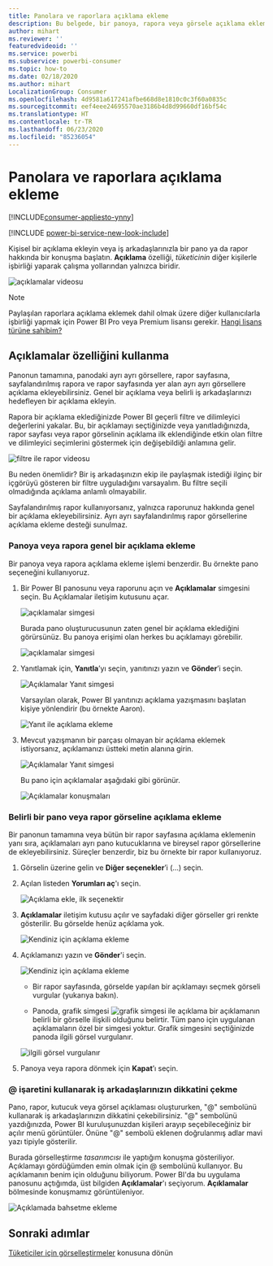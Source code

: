 ```yaml
---
title: Panolara ve raporlara açıklama ekleme
description: Bu belgede, bir panoya, rapora veya görsele açıklama ekleme ve birlikte çalıştığınız kişilerle konuşmak için açıklamaları kullanma işlemleri gösterilir.
author: mihart
ms.reviewer: ''
featuredvideoid: ''
ms.service: powerbi
ms.subservice: powerbi-consumer
ms.topic: how-to
ms.date: 02/18/2020
ms.author: mihart
LocalizationGroup: Consumer
ms.openlocfilehash: 4d9581a617241afbe668d8e1810c0c3f60a0835c
ms.sourcegitcommit: eef4eee24695570ae3186b4d8d99660df16bf54c
ms.translationtype: HT
ms.contentlocale: tr-TR
ms.lasthandoff: 06/23/2020
ms.locfileid: "85236054"
---
```

# <a name="add-comments-to-a-dashboard-or-report"></a>Panolara ve raporlara açıklama ekleme

[!INCLUDE[consumer-appliesto-ynny](../includes/consumer-appliesto-ynny.md)]

[!INCLUDE [power-bi-service-new-look-include](../includes/power-bi-service-new-look-include.md)]

Kişisel bir açıklama ekleyin veya iş arkadaşlarınızla bir pano ya da rapor hakkında bir konuşma başlatın. **Açıklama** özelliği, *tüketicinin* diğer kişilerle işbirliği yaparak çalışma yollarından yalnızca biridir. 

![açıklamalar videosu](media/end-user-comment/comment.gif)

> [!NOTE]
> Paylaşılan raporlara açıklama eklemek dahil olmak üzere diğer kullanıcılarla işbirliği yapmak için Power BI Pro veya Premium lisansı gerekir. [Hangi lisans türüne sahibim?](end-user-license.md)

## <a name="how-to-use-the-comments-feature"></a>Açıklamalar özelliğini kullanma
Panonun tamamına, panodaki ayrı ayrı görsellere, rapor sayfasına, sayfalandırılmış rapora ve rapor sayfasında yer alan ayrı ayrı görsellere açıklama ekleyebilirsiniz. Genel bir açıklama veya belirli iş arkadaşlarınızı hedefleyen bir açıklama ekleyin.  

Rapora bir açıklama eklediğinizde Power BI geçerli filtre ve dilimleyici değerlerini yakalar. Bu, bir açıklamayı seçtiğinizde veya yanıtladığınızda, rapor sayfası veya rapor görselinin açıklama ilk eklendiğinde etkin olan filtre ve dilimleyici seçimlerini göstermek için değişebildiği anlamına gelir.  

![filtre ile rapor videosu](media/end-user-comment/power-bi-comment.gif)

Bu neden önemlidir? Bir iş arkadaşınızın ekip ile paylaşmak istediği ilginç bir içgörüyü gösteren bir filtre uyguladığını varsayalım. Bu filtre seçili olmadığında açıklama anlamlı olmayabilir.

Sayfalandırılmış rapor kullanıyorsanız, yalnızca raporunuz hakkında genel bir açıklama ekleyebilirsiniz.  Ayrı ayrı sayfalandırılmış rapor görsellerine açıklama ekleme desteği sunulmaz.

### <a name="add-a-general-comment-to-a-dashboard-or-report"></a>Panoya veya rapora genel bir açıklama ekleme
Bir panoya veya rapora açıklama ekleme işlemi benzerdir.  Bu örnekte pano seçeneğini kullanıyoruz. 

1. Bir Power BI panosunu veya raporunu açın ve **Açıklamalar** simgesini seçin. Bu Açıklamalar iletişim kutusunu açar.

    ![açıklamalar simgesi](media/end-user-comment/power-bi-comment-menu.png)

    Burada pano oluşturucusunun zaten genel bir açıklama eklediğini görürsünüz.  Bu panoya erişimi olan herkes bu açıklamayı görebilir.

    ![açıklamalar simgesi](media/end-user-comment/power-bi-first-comments.png)

2. Yanıtlamak için, **Yanıtla**’yı seçin, yanıtınızı yazın ve **Gönder**’i seçin.  

    ![Açıklamalar Yanıt simgesi](media/end-user-comment/power-bi-comment-reply.png)

    Varsayılan olarak, Power BI yanıtınızı açıklama yazışmasını başlatan kişiye yönlendirir (bu örnekte Aaron). 

    ![Yanıt ile açıklama ekleme](media/end-user-comment/power-bi-respond.png)

 3. Mevcut yazışmanın bir parçası olmayan bir açıklama eklemek istiyorsanız, açıklamanızı üstteki metin alanına girin.

    ![Açıklamalar Yanıt simgesi](media/end-user-comment/power-bi-new-comments.png)

    Bu pano için açıklamalar aşağıdaki gibi görünür.

    ![Açıklamalar konuşmaları](media/end-user-comment/power-bi-conversation.png)

### <a name="add-a-comment-to-a-specific-dashboard-or-report-visual"></a>Belirli bir pano veya rapor görseline açıklama ekleme
Bir panonun tamamına veya bütün bir rapor sayfasına açıklama eklemenin yanı sıra, açıklamaları ayrı pano kutucuklarına ve bireysel rapor görsellerine de ekleyebilirsiniz. Süreçler benzerdir, biz bu örnekte bir rapor kullanıyoruz.

1. Görselin üzerine gelin ve **Diğer seçenekler**’i (...) seçin.    
2. Açılan listeden **Yorumları aç**'ı seçin.

    ![Açıklama ekle, ilk seçenektir](media/end-user-comment/power-bi-report-comment.png)  

3.  **Açıklamalar** iletişim kutusu açılır ve sayfadaki diğer görseller gri renkte gösterilir. Bu görselde henüz açıklama yok. 

    ![Kendiniz için açıklama ekleme](media/end-user-comment/power-bi-comment-column.png)  

4. Açıklamanızı yazın ve **Gönder**'i seçin.

    ![Kendiniz için açıklama ekleme](media/end-user-comment/power-bi-comment-logistics.png)  

    - Bir rapor sayfasında, görselde yapılan bir açıklamayı seçmek görseli vurgular (yukarıya bakın).

    - Panoda, grafik simgesi ![grafik simgesi ile açıklama](media/end-user-comment/power-bi-comment-chart-icon.png) bir açıklamanın belirli bir görselle ilişkili olduğunu belirtir. Tüm pano için uygulanan açıklamaların özel bir simgesi yoktur. Grafik simgesini seçtiğinizde panoda ilgili görsel vurgulanır.
    

    ![ilgili görsel vurgulanır](media/end-user-comment/power-bi-highlight.png)

5. Panoya veya rapora dönmek için **Kapat**’ı seçin.

### <a name="get-your-colleagues-attention-by-using-the--sign"></a>@ işaretini kullanarak iş arkadaşlarınızın dikkatini çekme
Pano, rapor, kutucuk veya görsel açıklaması oluştururken, "\@" sembolünü kullanarak iş arkadaşlarınızın dikkatini çekebilirsiniz.  "\@" sembolünü yazdığınızda, Power BI kuruluşunuzdan kişileri arayıp seçebileceğiniz bir açılır menü görüntüler. Önüne "\@" sembolü eklenen doğrulanmış adlar mavi yazı tipiyle gösterilir. 

Burada görselleştirme *tasarımcısı* ile yaptığım konuşma gösteriliyor. Açıklamayı gördüğümden emin olmak için @ sembolünü kullanıyor. Bu açıklamanın benim için olduğunu biliyorum. Power BI'da bu uygulama panosunu açtığımda, üst bilgiden **Açıklamalar**'ı seçiyorum. **Açıklamalar** bölmesinde konuşmamız görüntüleniyor.

![Açıklamada bahsetme ekleme](media/end-user-comment/power-bi-comment-convo.png)  



## <a name="next-steps"></a>Sonraki adımlar
[Tüketiciler için görselleştirmeler](end-user-visualizations.md)   konusuna dönün  
<!--[Select a visualization to open a report](end-user-open-report.md)-->
